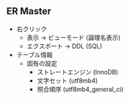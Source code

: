 ## ER Master
- 右クリック
  - 表示 -> ビューモード (論理名表示)
  - エクスポート -> DDL (SQL)
- テーブル情報
  - 固有の設定
    - ストレートエンジン (InnoDB)
    - 文字セット (utf8mb4)
    - 照合順序 (utf8mb4_general_ci)

